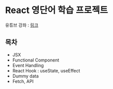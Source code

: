 # React 영단어 학습 프로젝트

유튜브 강좌 : [링크](https://www.youtube.com/watch?v=6szcPNsEGsw&list=PLZKTXPmaJk8J_fHAzPLH8CJ_HO_M33e7-)

## 목차
* JSX
* Functional Component
* Event Handling
* React Hook : useState, useEffect
* Dummy data
* Fetch, API
